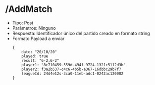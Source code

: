 # /AddMatch
* Tipo: Post
* Parámetros: Ninguno
* Respuesta: Identificador único del partido creado en formato string
* Formato Payload a enviar
    ~~~
    {
        date: "20/10/20"
        played: true
        result: "6-2,6-2"
        player1: "8c710459-559d-494f-9724-1321c5112d3b"
        player2: f3a2b537-c4c6-4b5b-a367-16dbbc29b7f7
        leagueId: 24d4e12s-3ca0-11eb-adc1-0242ac120002
    }
    ~~~